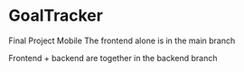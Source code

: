 # GoalTracker
Final Project Mobile
The frontend alone is in the main branch

Frontend + backend are together in the backend branch

